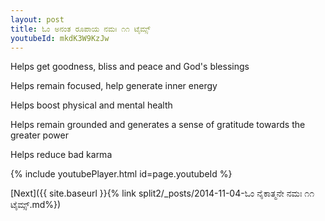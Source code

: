 ```yaml
---
layout: post
title: ಓಂ ಅನಂತ ರೂಪಾಯ ನಮಃ ೧೧ ಟೈಮ್ಸ್
youtubeId: mkdK3W9KzJw
---
```

 
 
Helps get goodness, bliss and peace and God's blessings
 
Helps remain focused, help generate inner energy 
 
Helps boost physical and mental health 
 
Helps remain grounded and generates a sense of gratitude towards the greater power 
 
Helps reduce bad karma
 
 
 
 


{% include youtubePlayer.html id=page.youtubeId %}
 
[Next]({{ site.baseurl }}{% link  split2/_posts/2014-11-04-ಓಂ ನೈಕಾತ್ಮನೇ ನಮಃ ೧೧ ಟೈಮ್ಸ್.md%})
 
